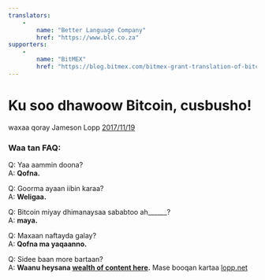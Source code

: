 ```yaml
---
translators: 
    - 
        name: "Better Language Company"
        href: "https://www.blc.co.za"
supporters: 
    - 
        name: "BitMEX"
        href: "https://blog.bitmex.com/bitmex-grant-translation-of-bitcoin-content-into-african-languages/"
---
```

# Ku soo dhawoow Bitcoin, cusbusho!

waxaa qoray Jameson Lopp [2017/11/19](https://twitter.com/lopp/status/932350908461133825)

<LanguageDropdown/>

### Waa tan FAQ:

Q: Yaa aammin doona?  
A: **Qofna.**

Q: Goorma ayaan iibin karaa?  
A: **Weligaa.**

Q: Bitcoin miyay dhimanaysaa sababtoo ah______?  
A: **maya.**

Q: Maxaan naftayda galay?  
A: **Qofna ma yaqaanno.**


Q: Sidee baan more bartaan?  
A: **Waanu heysana [wealth of content here](/som/so/translations/).** Mase booqan kartaa [lopp.net](https://www.lopp.net/bitcoin-information.html)
